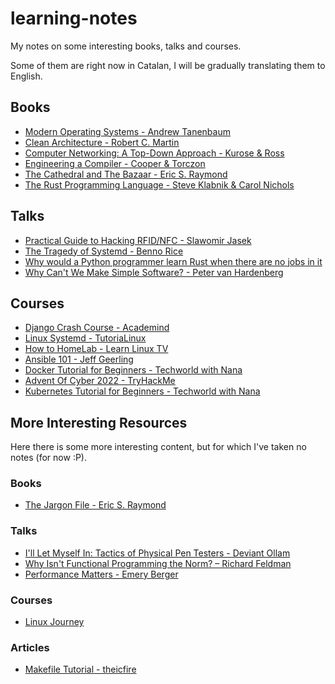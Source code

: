 # learning-notes

My notes on some interesting books, talks and courses.

Some of them are right now in Catalan, I will be gradually translating them to English.

## Books

- [Modern Operating Systems - Andrew Tanenbaum](/books/modern-operating-systems.md)
- [Clean Architecture - Robert C. Martin](/books/clean-architecture.md)
- [Computer Networking: A Top-Down Approach - Kurose & Ross](/books/computer-networking.md)
- [Engineering a Compiler - Cooper & Torczon](/books/engineering-a-compiler.md)
- [The Cathedral and The Bazaar - Eric S. Raymond](/books/the-cathedral-and-the-bazaar.md)
- [The Rust Programming Language - Steve Klabnik & Carol Nichols](/books/the-rust-programming-language.md)

## Talks

- [Practical Guide to Hacking RFID/NFC - Slawomir Jasek](/talks/practical-guide-rfid-nfc.md)
- [The Tragedy of Systemd - Benno Rice](/talks/tragedy-of-systemd.md)
- [Why would a Python programmer learn Rust when there are no jobs in it](talks/why-python-programmer-learn-rust.md)
- [Why Can't We Make Simple Software? - Peter van Hardenberg](talks/why-cant-we-make-simple-software.md)

## Courses

- [Django Crash Course - Academind](/courses/django-crash-course.md)
- [Linux Systemd - TutoriaLinux](/courses/linux-systemd.md)
- [How to HomeLab - Learn Linux TV](/courses/how-to-homelab.md)
- [Ansible 101 - Jeff Geerling](/courses/ansible-101.md)
- [Docker Tutorial for Beginners - Techworld with Nana](/courses/docker-tutorial.md)
- [Advent Of Cyber 2022 - TryHackMe](/courses/advent-of-cyber-2022.md)
- [Kubernetes Tutorial for Beginners - Techworld with Nana](/courses/kubernetes-tutorial.md)


## More Interesting Resources

Here there is some more interesting content, but for which I've taken no notes (for now :P).

### Books

- [The Jargon File - Eric S. Raymond](http://www.catb.org/jargon/html/)

### Talks

- [I'll Let Myself In: Tactics of Physical Pen Testers - Deviant Ollam](https://youtu.be/rnmcRTnTNC8)
- [Why Isn't Functional Programming the Norm? – Richard Feldman](https://youtu.be/QyJZzq0v7Z4)
- [Performance Matters - Emery Berger](https://youtu.be/r-TLSBdHe1A)

### Courses

- [Linux Journey](https://linuxjourney.com/)

### Articles

- [Makefile Tutorial - theicfire](https://makefiletutorial.com/)
